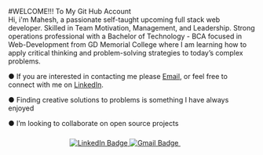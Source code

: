 #WELCOME!!! To My Git Hub Account  
Hi, i'm Mahesh, a passionate self-taught upcoming full stack web developer. Skilled in Team Motivation, Management, and Leadership. Strong operations professional with a Bachelor of Technology - BCA focused in Web-Development from GD Memorial College where I am learning how to apply critical thinking and problem-solving strategies to today’s complex problems.  


● If you are interested in contacting me please [Email](maheshsuthar95888@gmail.com), or feel free to connect with me on [LinkedIn](https://www.linkedin.com/in/mahesh-suthar-934085206/).  

● Finding creative solutions to problems is something I have always enjoyed  

● I’m looking to collaborate on open source projects

###

<div align="center" dir="auto">
  <a href="https://www.linkedin.com/in/mahesh-suthar-934085206/" rel="nofollow">
    <img src="https://img.shields.io/badge/-Mahesh%20Suthar-blue?style=curved-square&logo=Linkedin&logoColor=white&link=https://www.linkedin.com/in/mahesh-suthar-934085206/" alt="LinkedIn Badge" style="max-width: 100%;">
  </a>
  <a href="mailto:maheshsuthar95888@gmail.com">
    <img src="https://img.shields.io/badge/-maheshsuthar95888@gmail.com-c14438?style=curved-square&logo=Gmail&logoColor=white&link=mailto:maheshsuthar95888@gmail.com" alt="Gmail Badge" style="max-width: 100%;">
  </a>
  &nbsp;  &nbsp;  &nbsp;  &nbsp;
</div>


